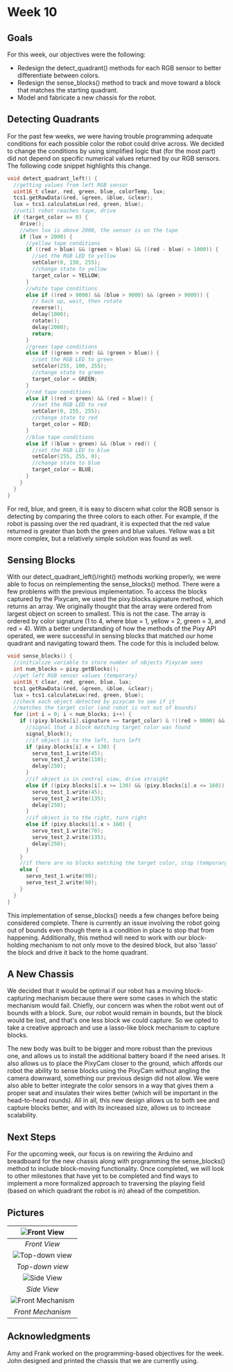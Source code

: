 # Week 10
## Goals
For this week, our objectives were the following:
* Redesign the detect_quadrant() methods for each RGB sensor to better differentiate between colors.
* Redesign the sense_blocks() method to track and move toward a block that matches the starting quadrant.
* Model and fabricate a new chassis for the robot.

## Detecting Quadrants
For the past few weeks, we were having trouble programming adequate conditions for each possible color the robot could drive across. We decided to change the conditions by using simplified logic that (for the most part) did not depend on specific numerical values returned by our RGB sensors. The following code snippet highlights this change.

```c++
void detect_quadrant_left() {
  //getting values from left RGB sensor
  uint16_t clear, red, green, blue, colorTemp, lux;
  tcs1.getRawData(&red, &green, &blue, &clear);
  lux = tcs1.calculateLux(red, green, blue);
  //until robot reaches tape, drive
  if (target_color == 0) {
    drive();
    //when lux is above 2000, the sensor is on the tape
    if (lux > 2000) {
      //yellow tape conditions
      if ((red > blue) && (green > blue) && ((red - blue) > 1000)) {
        //set the RGB LED to yellow
        setColor(0, 150, 255);
        //change state to yellow
        target_color = YELLOW;
      }
      //white tape conditions
      else if ((red > 9000) && (blue > 9000) && (green > 9000)) {
        // back up, wait, then rotate
        reverse();
        delay(1000);
        rotate();
        delay(2000);
        return;
      }
      //green tape conditions
      else if ((green > red) && (green > blue)) {
        //set the RGB LED to green
        setColor(255, 100, 255);
        //change state to green
        target_color = GREEN;
      }
      //red tape conditions
      else if ((red > green) && (red > blue)) {
        //set the RGB LED to red
        setColor(0, 255, 255);
        //change state to red
        target_color = RED;
      }
      //blue tape conditions
      else if ((blue > green) && (blue > red)) {
        //set the RGB LED to blue
        setColor(255, 255, 0);
        //change state to blue
        target_color = BLUE;
      }
    }
  }
}
```
For red, blue, and green, it is easy to discern what color the RGB sensor is detecting by comparing the three colors to each other. For example, if the robot is passing over the red quadrant, it is expected that the red value returned is greater than both the green and blue values. Yellow was a bit more complex, but a relatively simple solution was found as well.

## Sensing Blocks
With our detect_quadrant_left()/right() methods working properly, we were able to focus on reimplementing the sense_blocks() method. There were a few problems with the previous implementation. To access the blocks captured by the Pixycam, we used the pixy.blocks.signature method, which returns an array. We originally thought that the array were ordered from largest object on screen to smallest. This is not the case. The array is ordered by color signature (1 to 4, where blue = 1, yellow = 2, green = 3, and red = 4). With a better understanding of how the methods of the Pixy API operated, we were successful in sensing blocks that matched our home quadrant and navigating toward them. The code for this is included below.

```c++
void sense_blocks() {
  //initialize variable to store number of objects Pixycam sees
  int num_blocks = pixy.getBlocks();
  //get left RGB sensor values (temporary)
  uint16_t clear, red, green, blue, lux;
  tcs1.getRawData(&red, &green, &blue, &clear);
  lux = tcs1.calculateLux(red, green, blue);
  //check each object detected by pixycam to see if it
  //matches the target color (and robot is not out of bounds)
  for (int i = 0; i < num_blocks; i++) {
    if ((pixy.blocks[i].signature == target_color) & !((red > 9000) && (blue > 9000) && (green > 9000) && (lux > 3000))) {
      //signal that a block matching target color was found
      signal_block();
      //if object is to the left, turn left
      if (pixy.blocks[i].x < 130) {
        servo_test_1.write(45);
        servo_test_2.write(110);
        delay(250);
      }
      //if object is in central view, drive straight
      else if ((pixy.blocks[i].x >= 130) && (pixy.blocks[i].x <= 160)) {
        servo_test_1.write(45);
        servo_test_2.write(135);
        delay(250);
      }
      //if object is to the right, turn right
      else if (pixy.blocks[i].x > 160) {
        servo_test_1.write(70);
        servo_test_2.write(135);
        delay(250);
      }
    }
    //if there are no blocks matching the target color, stop (temporary)
    else {
      servo_test_1.write(90);
      servo_test_2.write(90);
    }
  }
}
```
This implementation of sense_blocks() needs a few changes before being considered complete. There is currently an issue involving the robot going out of bounds even though there is a condition in place to stop that from happening. Additionally, this method will need to work with our block-holding mechanism to not only move to the desired block, but also 'lasso' the block and drive it back to the home quadrant.

## A New Chassis
We decided that it would be optimal if our robot has a moving block-capturing mechanism because there were some cases in which the static mechanism would fail. Chiefly, our concern was when the robot went out of bounds with a block. Sure, our robot would remain in bounds, but the block would be lost, and that's one less block we could capture. So we opted to take a creative approach and use a lasso-like block mechanism to capture blocks. 

The new body was built to be bigger and more robust than the previous one, and allows us to install the additional battery board if the need arises. It also allows us to place the PixyCam closer to the ground, which affords our robot the ability to sense blocks using the PixyCam without angling the camera downward, something our previous design did not allow. We were also able to better integrate the color sensors in a way that gives them a proper seat and insulates their wires better (which will be important in the head-to-head rounds). All in all, this new design allows us to both see and capture blocks better, and with its increased size, allows us to increase scalability.

## Next Steps
For the upcoming week, our focus is on rewiring the Arduino and breadboard for the new chassis along with programming the sense_blocks() method to include block-moving functionality. Once completed, we will look to other milestones that have yet to be completed and find ways to implement a more formalized approach to traversing the playing field (based on which quadrant the robot is in) ahead of the competition.

## Pictures
|![Front View](images/week10/Front_View.JPG "Front View")
|:--:|
| *Front View* |
|![Top-down view](images/week10/Top_View.JPG "Top-down view")
| *Top-down view* |
|![Side View](images/week10/Side_View.JPG "Side View")
| *Side View* |
|![Front Mechanism](images/week10/Front_Mechanism.JPG "Front_Mechanism")
| *Front Mechanism* |

## Acknowledgments
Amy and Frank worked on the programming-based objectives for the week. John designed and printed the chassis that we are currently using.

